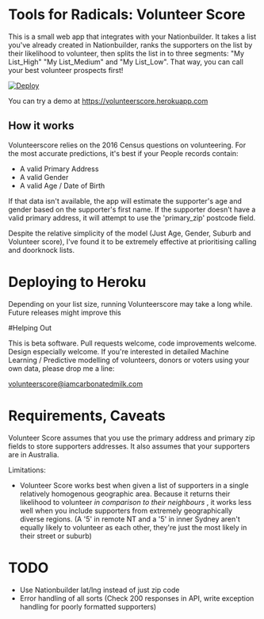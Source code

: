 # Tools for Radicals: Volunteer Score
This is a small web app that integrates with your Nationbuilder. It takes a list you've already created in Nationbuilder, ranks the supporters on the list by their likelihood to volunteer, then splits the list in to three segments: "My List_High" "My List_Medium" and "My List_Low".
That way, you can call your best volunteer prospects first!

[![Deploy](https://www.herokucdn.com/deploy/button.svg)](https://heroku.com/deploy)

You can try a demo at https://volunteerscore.herokuapp.com

## How it works

Volunteerscore relies on the 2016 Census questions on volunteering. For the most accurate predictions, it's best if your People records contain:

* A valid Primary Address
* A valid Gender
* A valid Age / Date of Birth

If that data isn't available, the app will estimate the supporter's age and gender based on the supporter's first name.
If the supporter doesn't have a valid primary address, it will attempt to use the 'primary_zip' postcode field.

Despite the relative simplicity of the model (Just Age, Gender, Suburb and Volunteer score), I've found it to be extremely effective at prioritising calling and doorknock lists.

# Deploying to Heroku

Depending on your list size, running Volunteerscore may take a long while. Future releases might improve this


#Helping Out

This is beta software. Pull requests welcome, code improvements welcome. Design especially welcome. 
If you're interested in detailed Machine Learning / Predictive modelling of volunteers, donors or voters using your own data, please drop me a line:

volunteerscore@iamcarbonatedmilk.com


# Requirements, Caveats
Volunteer Score assumes that you use the primary address and primary zip fields to store supporters addresses. It also assumes that your supporters are in Australia.

Limitations:
* Volunteer Score works best when given a list of supporters in a single relatively homogenous geographic area. Because it returns their likelihood to volunteer *in comparison to their neighbours* , it works less well when you include supporters from extremely geographically diverse regions. (A '5' in remote NT and a '5' in inner Sydney aren't equally likely to volunteer as each other, they're just the most likely in their street or suburb)


# TODO

* Use Nationbuilder lat/lng instead of just zip code
* Error handling of all sorts (Check 200 responses in API, write exception handling for poorly formatted supporters)


